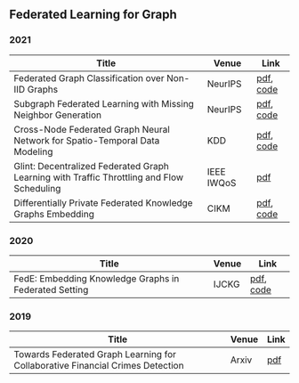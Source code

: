 ## Federated Learning for Graph

### 2021

| Title                                                        | Venue      | Link                                                         |
| ------------------------------------------------------------ | ---------- | ------------------------------------------------------------ |
| Federated Graph Classification over Non-IID Graphs           | NeurIPS    | [pdf](https://proceedings.neurips.cc//paper/2021/file/9c6947bd95ae487c81d4e19d3ed8cd6f-Paper.pdf), [code](https://github.com/Oxfordblue7/GCFL) |
| Subgraph Federated Learning with Missing Neighbor Generation | NeurIPS    | [pdf](http://proceedings.neurips.cc/paper/2021/file/34adeb8e3242824038aa65460a47c29e-Paper.pdf), [code](https://github.com/zkhku/fedsage) |
| Cross-Node Federated Graph Neural Network for Spatio-Temporal Data Modeling | KDD        | [pdf](https://arxiv.org/pdf/2106.05223v1.pdf), [code](https://github.com/mengcz13/KDD2021_CNFGNN) |
| Glint: Decentralized Federated Graph Learning with Traffic Throttling and Flow Scheduling | IEEE IWQoS | [pdf](https://ieeexplore.ieee.org/abstract/document/9521331) |
| Differentially Private Federated Knowledge Graphs Embedding  | CIKM       | [pdf](https://arxiv.org/pdf/2105.07615v2.pdf), [code](https://github.com/HKUST-KnowComp/FKGE) |

### 2020

| Title                                                 | Venue | Link                                                         |
| ----------------------------------------------------- | ----- | ------------------------------------------------------------ |
| FedE: Embedding Knowledge Graphs in Federated Setting | IJCKG | [pdf](https://dl.acm.org/doi/fullHtml/10.1145/3502223.3502233), [code](https://github.com/zjukg/FedE) |

### 2019

| Title                                                        | Venue | Link                                          |
| ------------------------------------------------------------ | ----- | --------------------------------------------- |
| Towards Federated Graph Learning for Collaborative Financial Crimes Detection | Arxiv | [pdf](https://arxiv.org/pdf/1909.12946v2.pdf) |

